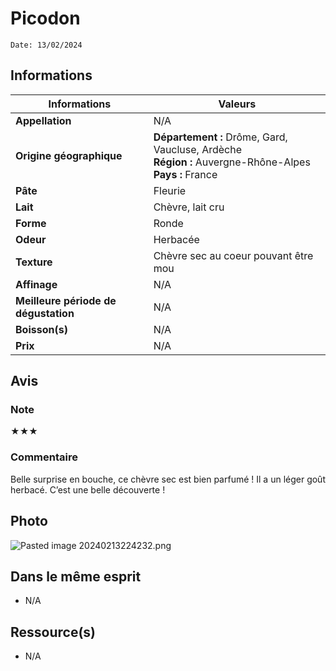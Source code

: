# Picodon
```
Date: 13/02/2024
```
## Informations

| Informations | Valeurs |
| ---- | ---- |
| **Appellation** | N/A |
| **Origine géographique** | **Département :** Drôme, Gard, Vaucluse, Ardèche<br>**Région :** Auvergne-Rhône-Alpes<br>**Pays :** France   |
| **Pâte** | Fleurie |
| **Lait** | Chèvre, lait cru |
| **Forme** | Ronde |
| **Odeur** | Herbacée |
| **Texture** | Chèvre sec au coeur pouvant être mou |
| **Affinage** | N/A |
| **Meilleure période de dégustation** | N/A |
| **Boisson(s)** | N/A |
| **Prix** | N/A |

## Avis
### Note
★★★
### Commentaire
Belle surprise en bouche, ce chèvre sec est bien parfumé ! Il a un léger goût herbacé. C’est une belle découverte !

## Photo
![Pasted image 20240213224232.png](./M%C3%A9dias/Pasted%20image%2020240213224232.png)

## Dans le même esprit
* N/A

## Ressource(s)
* N/A